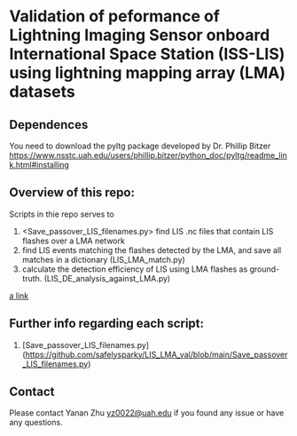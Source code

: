 # Validation of  peformance of Lightning Imaging Sensor onboard International Space Station (ISS-LIS) using lightning mapping array (LMA) datasets

## Dependences
You need to download the pyltg package developed by Dr. Phillip Bitzer 
<https://www.nsstc.uah.edu/users/phillip.bitzer/python_doc/pyltg/readme_link.html#installing>

## Overview of this repo:
Scripts in thie repo serves to 
1. <Save_passover_LIS_filenames.py> find LIS .nc files that contain LIS flashes over a LMA network 
2. find LIS events matching the flashes detected by the LMA, and save all matches in a dictionary (LIS_LMA_match.py)
3. calculate the detection efficiency of LIS using LMA flashes as ground-truth. (LIS_DE_analysis_against_LMA.py)

[a link](https://github.com/user/repo/blob/branch/other_file.md)
## Further info regarding each script:
1) [Save_passover_LIS_filenames.py] (https://github.com/safelysparky/LIS_LMA_val/blob/main/Save_passover_LIS_filenames.py)


## Contact
Please contact Yanan Zhu <yz0022@uah.edu> if you found any issue or have any questions. 
